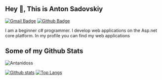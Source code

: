 ## Hey 👋, This is Anton Sadovskiy
[![Gmail Badge](https://img.shields.io/badge/-antosci2002@gmail.com-c14438?style=flat&logo=Gmail&logoColor=white&link=mailto:antosci2002@gmail.com)](mailto:antosci2002@gmail.com) [![Github Badge](https://img.shields.io/badge/-Antanidoss-grey?style=flat&logo=github&logoColor=white&link=https://github.com/Antanidoss/)](https://www.github.com/Antanidoss/) <p align='left'>I am a beginner c# programmer. I develop web applications on the Asp.net core platform. In my profile you can find my web applications</p>
## Some of my Github Stats
<p align=left> <img src=https://komarev.com/ghpvc/?username=Antanidoss alt=Antanidoss /> </p>

[![Github stats](https://github-readme-stats.vercel.app/api?username=Antanidoss&show_icons=true&include_all_commits=true)](https://github.com/Antanidoss/github-readme-stats)
[![Top Langs](https://github-readme-stats.vercel.app/api/top-langs/?username=Antanidoss&layout=compact)](https://github.com/Antanidoss/github-readme-stats)
